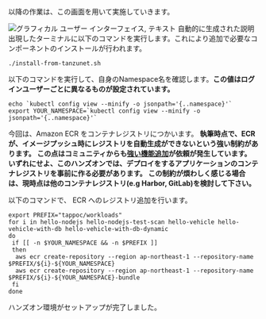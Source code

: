 
以降の作業は、この画面を用いて実施していきます。

![グラフィカル ユーザー インターフェイス, テキスト
自動的に生成された説明](../media/image1.png)
出現したターミナルに以下のコマンドを実行します。これにより追加で必要なコンポーネントのインストールが行われます。

```execute
./install-from-tanzunet.sh
```

以下のコマンドを実行して、自身のNamespace名を確認します。**この値はログインユーザーごとに異なるものが設定されています。**

```execute
echo `kubectl config view --minify -o jsonpath='{..namespace}'`
export YOUR_NAMESPACE=`kubectl config view --minify -o jsonpath='{..namespace}'`
```

今回は、Amazon ECR をコンテナレジストリにつかいます。
**執筆時点で、ECR が、イメージプッシュ時にレジストリを自動生成ができないという強い制約があります。
この点はコミュニティからも[強い機能追加](https://github.com/aws/containers-roadmap/issues/853)が依頼が発生しています。
いずれにせよ、このハンズオンでは、デプロイをするアプリケーションのコンテナレジストリを事前に作る必要があります。
この制約が煩わしく感じる場合は、現時点は他のコンテナレジストリ(e.g Harbor, GitLab)を検討して下さい。**

以下のコマンドで、 ECR へのレジストリ追加を行います。

```execute
export PREFIX="tappoc/workloads"
for i in hello-nodejs hello-nodejs-test-scan hello-vehicle hello-vehicle-with-db hello-vehicle-with-db-dynamic
do 
 if [[ -n $YOUR_NAMESPACE && -n $PREFIX ]]
 then
  aws ecr create-repository --region ap-northeast-1 --repository-name $PREFIX/${i}-${YOUR_NAMESPACE}
  aws ecr create-repository --region ap-northeast-1 --repository-name $PREFIX/${i}-${YOUR_NAMESPACE}-bundle
 fi
done
```


ハンズオン環境がセットアップが完了しました。
